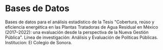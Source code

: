 # Bases de Datos
Bases de datos para el análisis estadistico de la Tesis "Cobertura, reúso y eficiencia energética en las Plantas Tratadoras de Agua Residual en México (2017–2022): una evaluación desde la perspectiva de la Nueva Gestión Pública".
Línea de investigación: Análisis y Evaluación de Políticas Públicas.
Institucion: El Colegio de Sonora.
